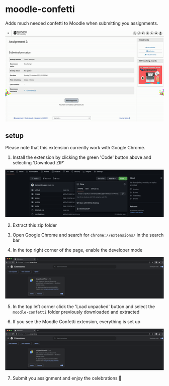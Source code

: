 # moodle-confetti
Adds much needed confetti to Moodle when submitting you assignments.

![demo](https://raw.githubusercontent.com/benleembruggen/moodle-confetti/main/.github/demo.gif)

## setup
Please note that this extension currently work with Google Chrome.

1. Install the extension by clicking the green 'Code' button above and selecting 'Download ZIP'

![img1](https://raw.githubusercontent.com/benleembruggen/moodle-confetti/main/.github/pic1.png)

2. Extract this zip folder 

3. Open Google Chrome and search for `chrome://extensions/` in the search bar

4. In the top right corner of the page, enable the developer mode

![img2](https://raw.githubusercontent.com/benleembruggen/moodle-confetti/main/.github/pic2.png)

5. In the top left corner click the 'Load unpacked' button and select the `moodle-confetti` folder previously downloaded and extracted

6. If you see the Moodle Confetti extension, everything is set up

![img3](https://raw.githubusercontent.com/benleembruggen/moodle-confetti/main/.github/pic2.png)

7. Submit you assignment and enjoy the celebrations 🥳